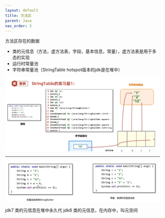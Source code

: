 ```yaml
---
layout: default
title: 方法区
parent: Java
nav_order: 3
---
```



方法区存在的数据
- 类的元信息（方法，虚方法表，字段，基本信息，常量），虚方法表是用于多态的实现
- 运行时常量池
- 字符串常量池（StringTable hotspot版本的jdk是在堆中）

![img.png](img/matesapce_string_table_add.png)

--- 

![img.png](img/matesapce_string_table_add1.png)

jdk7 类的元信息在堆中永久代
jdk8 类的元信息，在内存中，叫元空间

